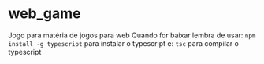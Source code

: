 # web_game
Jogo para matéria de jogos para web
Quando for baixar lembra de usar:
```npm install -g typescript```
para instalar o typescript e:
```tsc```
para compilar o typescript